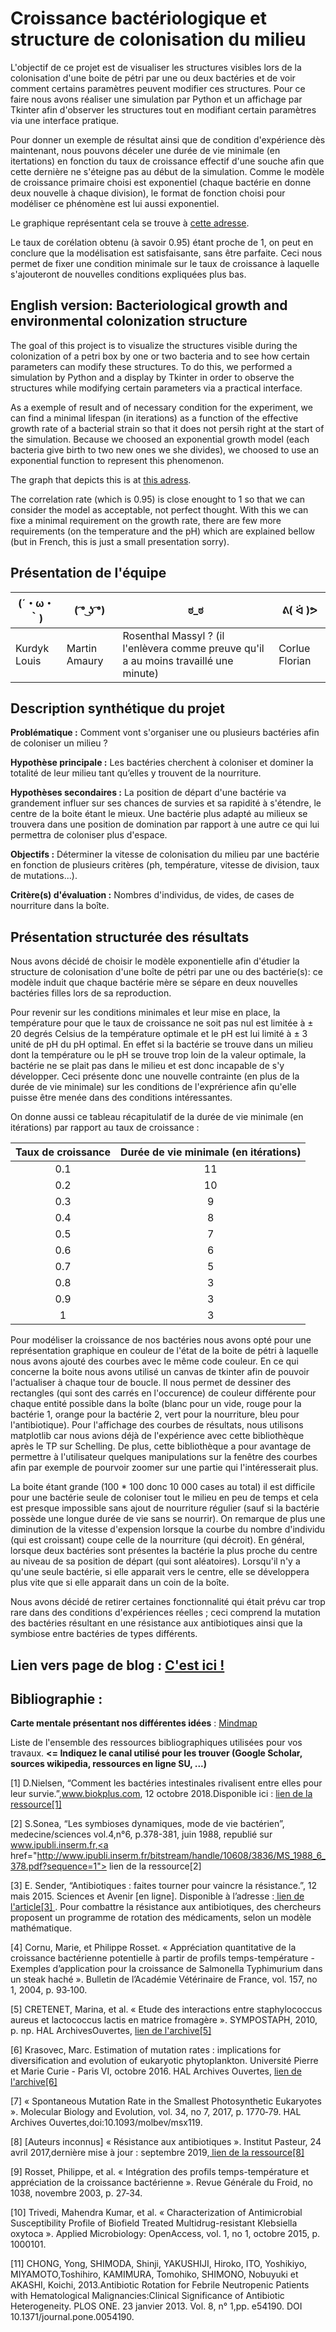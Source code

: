 # Croissance bactériologique et structure de colonisation du milieu
 
L'objectif de ce projet est de visualiser les structures visibles lors de la colonisation d'une boite de pétri par une ou deux bactéries et de voir comment certains paramètres peuvent modifier ces structures.
Pour ce faire nous avons réaliser une simulation par Python et un affichage par Tkinter afin d'observer les structures tout en modifiant certain paramètres via une interface pratique.

Pour donner un exemple de résultat ainsi que de condition d'expérience dès maintenant, nous pouvons déceler une durée de vie minimale (en itertations) en fonction du taux de croissance effectif d'une souche afin que cette dernière ne s'éteigne pas au début de la simulation. 
Comme le modèle de croissance primaire choisi est exponentiel (chaque bactérie en donne deux nouvelle à chaque division), le format de fonction choisi pour modéliser ce phénomène est lui aussi exponentiel.

Le graphique représentant cela se trouve à [cette adresse](https://drive.google.com/open?id=1N1cfhPkAyh5dQDhtxmFP0bSHg0fmaaeX).

Le taux de corélation obtenu (à savoir 0.95) étant proche de 1, on peut en conclure que la modélisation est satisfaisante, sans être parfaite.
Ceci nous permet de fixer une condition minimale sur le taux de croissance à laquelle s'ajouteront de nouvelles conditions expliquées plus bas.

## English version: Bacteriological growth and environmental colonization structure

The goal of this project is to visualize the structures visible during the colonization of a petri box by one or two bacteria and to see how certain parameters can modify these structures.
To do this, we performed a simulation by Python and a display by Tkinter in order to observe the structures while modifying certain parameters via a practical interface.

As a exemple of result and of necessary condition for the experiment, we can find a minimal lifespan (in iterations) as a function of the effective growth rate of a bacterial strain so that it does not persih right at the start of the simulation.
Because we choosed an exponential growth model (each bacteria give birth to two new ones we she divides), we choosed to use an exponential function to represent this phenomenon.

The graph that depicts this is at [this adress](https://drive.google.com/open?id=1JAA5CgLlx63kgONDmUsMR0yLsrOApJfW).

The correlation rate (which is 0.95) is close enought to 1 so that we can consider the model as acceptable, not perfect thought.
With this we can fixe a minimal requirement on the growth rate, there are few more requirements (on the temperature and the pH) which are explained bellow (but in French, this is just a small presentation sorry).

## Présentation de l'équipe

|(´・ω・｀)| ( ͡° ͜ʖ ͡°) | ಠ_ಠ | ᕕ( ᐛ )ᕗ |
|-----|-----|-----|-----|
| Kurdyk Louis| Martin Amaury | Rosenthal Massyl ? (il l'enlèvera comme preuve qu'il a au moins travaillé une minute) | Corlue Florian |


## Description synthétique du projet

**Problématique :** Comment vont s'organiser une ou plusieurs bactéries afin de coloniser un milieu ?

**Hypothèse principale :** Les bactéries cherchent à coloniser et dominer la totalité de leur milieu tant qu’elles y trouvent de la nourriture.

**Hypothèses secondaires :** 
La position de départ d'une bactérie va grandement influer sur ses chances de survies et sa rapidité à s'étendre, le centre de la boite étant le mieux.
Une bactérie plus adapté au milieux se trouvera dans une position de domination par rapport à une autre ce qui lui permettra de coloniser plus d'espace.

**Objectifs :** Déterminer la vitesse de colonisation du milieu par une bactérie en fonction de plusieurs critères (ph, température, vitesse de division, taux de mutations...).

**Critère(s) d'évaluation :** Nombres d'individus, de vides, de cases de nourriture dans la boîte.

## Présentation structurée des résultats

Nous avons décidé de choisir le modèle exponentielle afin d'étudier la structure de colonisation d'une boîte de pétri par une ou des bactérie(s):
ce modèle induit que chaque bactérie mère se sépare en deux nouvelles bactéries filles lors de sa reproduction.

Pour revenir sur les conditions minimales et leur mise en place, la température pour que le taux de croissance ne soit pas nul est limitée à ± 20 degrés Celsius de la température optimale et le pH est lui limité à ± 3 unité de pH du pH optimal.
En effet si la bactérie se trouve dans un milieu dont la température ou le pH se trouve trop loin de la valeur optimale, la bactérie ne se plait pas dans le milieu et est donc incapable de s'y développer.
Ceci présente donc une nouvelle contrainte (en plus de la durée de vie minimale) sur les conditions de l'exprérience afin qu'elle puisse être menée dans des conditions intéressantes.

On donne aussi ce tableau récapitulatif de la durée de vie minimale (en itérations) par rapport au taux de croissance :

| Taux de croissance         | Durée de vie minimale (en itérations)        | 
| :-------------: |:-------------:| 
| 0.1     | 11 | 
| 0.2      | 10      |  
| 0.3 | 9      | 
| 0.4 | 8 |
| 0.5 | 7 |
| 0.6 | 6 |
| 0.7 | 5 |
| 0.8 | 3 |
| 0.9 | 3 |
| 1 | 3 |




Pour modéliser la croissance de nos bactéries nous avons opté pour une représentation graphique en couleur de l'état de la boite de pétri à laquelle nous avons ajouté des courbes avec le même code couleur.
En ce qui concerne la boite nous avons utilisé un canvas de tkinter afin de pouvoir l'actualiser à chaque tour de boucle. 
Il nous permet de dessiner des rectangles (qui sont des carrés en l'occurence) de couleur différente pour chaque entité possible dans la boîte (blanc pour un vide, rouge pour la bactérie 1, orange pour la bactérie 2, vert pour la nourriture, bleu pour l'antibiotique).
Pour l'affichage des courbes de résultats, nous utilisons matplotlib car nous avions déjà de l'expérience avec cette bibliothèque après le TP sur Schelling.
De plus, cette bibliothèque a pour avantage de permettre à l'utilisateur quelques manipulations sur la fenêtre des courbes afin par exemple de pourvoir zoomer sur une partie qui l'intéresserait plus.

La boite étant grande (100 * 100 donc 10 000 cases au total) il est difficile pour une bactérie seule de coloniser tout le milieu en peu de temps et cela est presque impossible sans ajout de nourriture régulier (sauf si la bactérie possède une longue durée de vie sans se nourrir).
On remarque de plus une diminution de la vitesse d'expension lorsque la courbe du nombre d'individu (qui est croissant) coupe celle de la nourriture (qui décroit).
En général, lorsque deux bactéries sont présentes la bactérie la plus proche du centre au niveau de sa position de départ (qui sont aléatoires).
Lorsqu'il n'y a qu'une seule bactérie, si elle apparait vers le centre, elle se développera plus vite que si elle apparait dans un coin de la boîte.

Nous avons décidé de retirer certaines fonctionnalité qui était prévu car trop rare dans des conditions d'expériences réelles ; ceci comprend la mutation des bactéries résultant en une résistance aux antibiotiques ainsi que la symbiose entre bactéries de types différents.


## Lien vers page de blog : <a href="blog.html"> C'est ici ! </a>

## Bibliographie :

**Carte mentale présentant nos différentes idées** : <a href="https://cdn.discordapp.com/attachments/690215408917282943/694206338603155466/Mindmap.jpg"> Mindmap </a> 

Liste de l'ensemble des ressources bibliographiques utilisées pour vos travaux. **<= Indiquez le canal utilisé pour les trouver (Google Scholar, sources wikipedia, ressources en ligne SU, ...)**


[1] D.Nielsen, “Comment les bactéries intestinales rivalisent entre elles pour leur survie.”,www.biokplus.com, 12 octobre 2018.Disponible ici : <a href="https://www.biokplus.com/blog/fr_CA/les-bacteries-vous/comment-bacteries-intestinales-rivalisent-entre-elles-pour-leur-survie"> lien de la ressource[1] </a>

[2] S.Sonea, “Les symbioses dynamiques, mode de vie bactérien”, medecine/sciences vol.4,n°6, p.378-381, juin 1988, republié sur www.ipubli.inserm.fr,<a href="http://www.ipubli.inserm.fr/bitstream/handle/10608/3836/MS_1988_6_378.pdf?sequence=1"> lien de la ressource[2] </a>

[3] E. Sender, “Antibiotiques : faites tourner pour vaincre la résistance.”, 12 mais 2015. Sciences et Avenir [en ligne]. Disponible à l’adresse :<a href="https://www.sciencesetavenir.fr/sante/antibiotiques-faites-tourner-pour-vaincre-la-resistance_28043"> lien de l'article[3] </a>. Pour combattre la résistance aux antibiotiques, des chercheurs proposent un programme de rotation des médicaments, selon un modèle mathématique.

[4] Cornu, Marie, et Philippe Rosset. « Appréciation quantitative de la croissance bactérienne potentielle à partir de profils temps-température - Exemples d’application pour la croissance de Salmonella Typhimurium dans un steak haché ». Bulletin de l’Académie Vétérinaire de France, vol. 157, no 1, 2004, p. 93‑100.

[5] CRETENET, Marina, et al. « Etude des interactions entre staphylococcus aureus et lactococcus lactis en matrice fromagère ». SYMPOSTAPH, 2010, p. np. HAL ArchivesOuvertes, <a href="https://hal.archives-ouvertes.fr/hal-01454348."> lien de l'archive[5] </a>

[6] Krasovec, Marc. Estimation of mutation rates : implications for diversification and evolution of eukaryotic phytoplankton. Université Pierre et Marie Curie - Paris VI, octobre 2016. HAL Archives Ouvertes, <a href="https://tel.archives-ouvertes.fr/tel-01647210."> lien de l'archive[6] </a>

[7] « Spontaneous Mutation Rate in the Smallest Photosynthetic Eukaryotes ». Molecular Biology and Evolution, vol. 34, no 7, 2017, p. 1770‑79. HAL Archives Ouvertes,doi:10.1093/molbev/msx119.

[8] [Auteurs inconnus] « Résistance aux antibiotiques ». Institut Pasteur, 24 avril 2017,dernière mise à jour : septembre 2019,<a href="https://www.pasteur.fr/fr/centre-medical/fiches-maladies/resistance-aux-antibiotiques."> lien de la ressource[8] </a>

[9] Rosset, Philippe, et al. « Intégration des profils temps-température et appréciation de la croissance bactérienne ». Revue Générale du Froid, no 1038, novembre 2003, p. 27‑34.

[10] Trivedi, Mahendra Kumar, et al. « Characterization of Antimicrobial Susceptibility Profile of Biofield Treated Multidrug-resistant Klebsiella oxytoca ». Applied Microbiology: OpenAccess, vol. 1, no 1, octobre 2015, p. 1000101.

[11] CHONG, Yong, SHIMODA, Shinji, YAKUSHIJI, Hiroko, ITO, Yoshikiyo, MIYAMOTO,Toshihiro, KAMIMURA, Tomohiko, SHIMONO, Nobuyuki et AKASHI, Koichi, 2013.Antibiotic Rotation for Febrile Neutropenic Patients with Hematological Malignancies:Clinical Significance of Antibiotic Heterogeneity. PLOS ONE. 23 janvier 2013. Vol. 8, n° 1,pp. e54190. DOI 10.1371/journal.pone.0054190.
